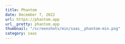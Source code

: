 ```yaml
---
title: Phantom
date: December 7, 2022
url: https://phantom.app
url__pretty: phantom.app
thumbnail: "/screenshots/min/saas__phantom-min.png"
category: saas
---
```

